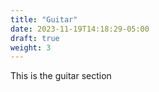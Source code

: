 ```yaml
---
title: "Guitar"
date: 2023-11-19T14:18:29-05:00
draft: true
weight: 3
---
```


This is the guitar section
